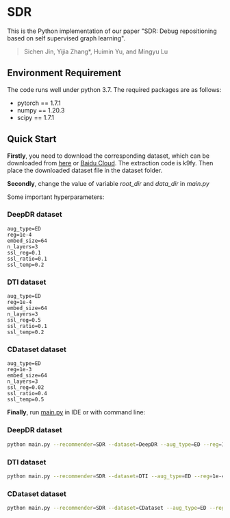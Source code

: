 # SDR
This is the Python implementation of our paper "SDR: Debug repositioning based on self supervised graph learning".

>Sichen Jin, Yijia Zhang*, Huimin Yu, and Mingyu Lu

## Environment Requirement

The code runs well under python 3.7. The required packages are as follows:

- pytorch == 1.7.1
- numpy == 1.20.3
- scipy == 1.7.1

## Quick Start
**Firstly**, you need to download the corresponding dataset, which can be downloaded from [here](https://github.com/luoyunan/DTINet) or [Baidu Cloud](https://pan.baidu.com/s/1Z82WaLBblt1_BjjMKWYzEw?pwd=k9fy). The extraction code is k9fy. Then place the downloaded dataset file in the dataset folder.


**Secondly**, change the value of variable *root_dir* and *data_dir* in *main.py*


Some important hyperparameters:

### DeepDR dataset
```
aug_type=ED
reg=1e-4
embed_size=64
n_layers=3
ssl_reg=0.1
ssl_ratio=0.1
ssl_temp=0.2
```

### DTI dataset
```
aug_type=ED
reg=1e-4
embed_size=64
n_layers=3
ssl_reg=0.5
ssl_ratio=0.1
ssl_temp=0.2
```

### CDataset dataset
```
aug_type=ED
reg=1e-3
embed_size=64
n_layers=3
ssl_reg=0.02
ssl_ratio=0.4
ssl_temp=0.5
```

**Finally**, run [main.py](./main.py) in IDE or with command line:

### DeepDR dataset
```bash
python main.py --recommender=SDR --dataset=DeepDR --aug_type=ED --reg=1e-4 --n_layers=3 --ssl_reg=0.1 --ssl_ratio=0.1 --ssl_temp=0.2
```

### DTI dataset
```bash
python main.py --recommender=SDR --dataset=DTI --aug_type=ED --reg=1e-4 --n_layers=3 --ssl_reg=0.5 --ssl_ratio=0.1 --ssl_temp=0.2
```

### CDataset dataset
```bash
python main.py --recommender=SDR --dataset=CDataset --aug_type=ED --reg=1e-3 --n_layers=3 --ssl_reg=0.02 --ssl_ratio=0.4 --ssl_temp=0.5
```

